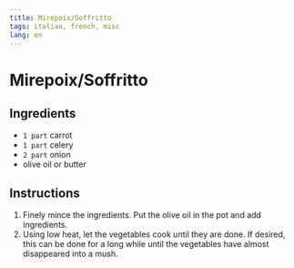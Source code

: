 ```yaml
---
title: Mirepoix/Soffritto
tags: italian, french, misc
lang: en
---
```


# Mirepoix/Soffritto

## Ingredients

- `1 part` carrot
- `1 part` celery
- `2 part` onion
- olive oil or butter

## Instructions

1. Finely mince the ingredients. Put the olive oil in the pot and add ingredients.
1. Using low heat, let the vegetables cook until they are done. If desired, this can be done for a long while until the vegetables have almost disappeared into a mush.
